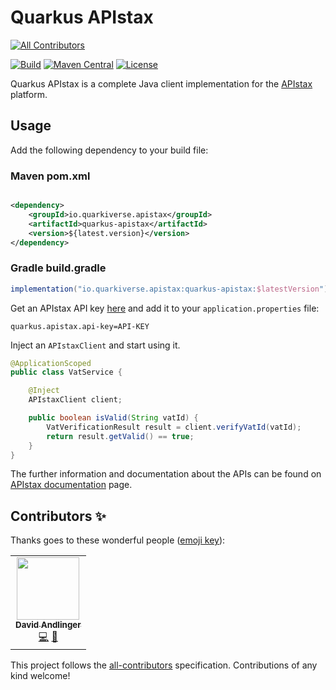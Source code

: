 # Quarkus APIstax

<!-- ALL-CONTRIBUTORS-BADGE:START - Do not remove or modify this section -->
[![All Contributors](https://img.shields.io/badge/all_contributors-1-orange.svg?style=flat-square)](#contributors-)
<!-- ALL-CONTRIBUTORS-BADGE:END -->
[![Build](https://github.com/quarkiverse/quarkus-apistax/workflows/Build/badge.svg)](https://github.com/quarkiverse/quarkus-apistax/actions?query=workflow%3ABuild)
[![Maven Central](https://img.shields.io/maven-central/v/io.quarkiverse.apistax/quarkus-apistax-parent.svg?label=Maven%20Central)](https://search.maven.org/artifact/io.quarkiverse.apistax/quarkus-apistax-parent)
[![License](https://img.shields.io/badge/License-Apache%202.0-blue.svg)](https://opensource.org/licenses/Apache-2.0)

Quarkus APIstax is a complete Java client implementation for the [APIstax](https://apistax.io) platform.

## Usage

Add the following dependency to your build file:

### Maven pom.xml

```xml

<dependency>
    <groupId>io.quarkiverse.apistax</groupId>
    <artifactId>quarkus-apistax</artifactId>
    <version>${latest.version}</version>
</dependency>
```

### Gradle build.gradle
```groovy
implementation("io.quarkiverse.apistax:quarkus-apistax:$latestVersion")
```

Get an APIstax API key [here](https://app.apistax.io/api-keys) and add it to your `application.properties` file:

```properties
quarkus.apistax.api-key=API-KEY
```

Inject an `APIstaxClient` and start using it.

```java
@ApplicationScoped
public class VatService {

    @Inject
    APIstaxClient client;

    public boolean isValid(String vatId) {
        VatVerificationResult result = client.verifyVatId(vatId);
        return result.getValid() == true;
    }
}
```

The further information and documentation about the APIs can be found on [APIstax documentation](https://apistax.io/docs) page.

## Contributors ✨

Thanks goes to these wonderful people ([emoji key](https://allcontributors.org/docs/en/emoji-key)):

<!-- ALL-CONTRIBUTORS-LIST:START - Do not remove or modify this section -->
<!-- prettier-ignore-start -->
<!-- markdownlint-disable -->
<table>
  <tr>
    <td align="center"><a href="http://instant-it.at"><img src="https://avatars.githubusercontent.com/u/1436448?v=4?s=100" width="100px;" alt=""/><br /><sub><b>David Andlinger</b></sub></a><br /><a href="https://github.com/quarkiverse/quarkus-apistax/commits?author=andlinger" title="Code">💻</a> <a href="#maintenance-andlinger" title="Maintenance">🚧</a></td>
  </tr>
</table>

<!-- markdownlint-restore -->
<!-- prettier-ignore-end -->

<!-- ALL-CONTRIBUTORS-LIST:END -->

This project follows the [all-contributors](https://github.com/all-contributors/all-contributors) specification.
Contributions of any kind welcome!